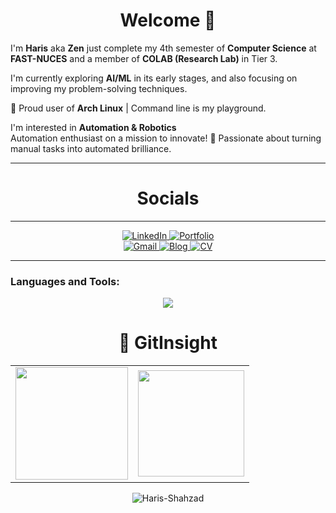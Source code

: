  <h1 align="center">Welcome 👋</h1>                                                                                                                                                                                                                                                                                                             
 <p>I'm  <strong>Haris</strong> aka <strong>Zen</strong> just complete my  4th semester of <strong>Computer Science</strong> at <strong>FAST-NUCES</strong> and a member of <strong>COLAB (Research Lab)</strong> in Tier 3.</p>
<p>I'm currently exploring <strong>AI/ML</strong> in its early stages, and also focusing on improving my problem-solving techniques.</p>
<p>🐧 Proud user of <strong>Arch Linux</strong> | Command line is my playground.</p>           
                                                                                                                       
<p>I'm interested in <strong>Automation & Robotics</strong> <br> Automation enthusiast on a mission to innovate! 🚀 Passionate about turning manual tasks into automated brilliance.</p>                                                                                                                                                                                                                                                                                                                               
<hr> 
                              
<h1 align="center">Socials</h1>

<hr>

<div align="center">
  <a href="https://www.linkedin.com/in/haris-shahzad786/" target="_blank">
    <img alt="LinkedIn" src="https://img.shields.io/badge/linkedin%20-%230077B5.svg?&style=for-the-badge&logo=linkedin&logoColor=white" />
  </a>
  <a href="https://zenvila.github.io/" target="_blank">
    <img alt="Portfolio" src="https://img.shields.io/badge/Portfolio-FFD700?style=for-the-badge" />
  </a>
</div>

<div align="center">
  <a href="mailto:arainharis@gmail.com">
    <img alt="Gmail" src="https://img.shields.io/badge/Gmail-D14836?style=for-the-badge&logo=gmail&logoColor=white" />
  </a>
  <a href="https://hashnode.com/@Zenvila">
    <img alt="Blog" src="https://img.shields.io/badge/Personal%20Blog-20B2AA?style=for-the-badge" />
  </a>
  <a href="https://drive.google.com/file/d/1_hu4hfLFr-7H0ZpWo7uv9Ful5GdtQ56o/view?usp=sharing" target="_blank">
  <img alt="CV" src="https://img.shields.io/badge/View%20CV-FFA500?style=for-the-badge&logo=google-drive&logoColor=white" />
  </a>
</div>

<hr>

<h3 align="left">Languages and Tools:</h3>
<p align="center">
  <a href="https://skillicons.dev">
    <img src="https://skillicons.dev/icons?i=github,git,c,cpp,html,css,bootstrap,js,linux,python,azure,arduino,jquery,vscode,nodejs,docker,arch,mongodb,kubernetes,neo4j,ssh,puppet,chef,Django,jupyter,monit" />
  </a>
</p>

<h1 align="center">🐼 GitInsight</h1>

<table>
  <tr>
    <td><img height="180px" src="https://github-readme-stats.vercel.app/api?username=zenvila&show_icons=true&theme=dark" /></td>
    <td><img height="170px" src="https://github-readme-stats.vercel.app/api/top-langs/?username=zenvila&layout=compact&theme=dark" /></td>
  </tr>
</table>

<div align="center">
  <p><img align="center" src="https://github-readme-streak-stats.herokuapp.com/?user=zenvila&layout=compact&theme=dark" alt="Haris-Shahzad" /></p>
</div>
